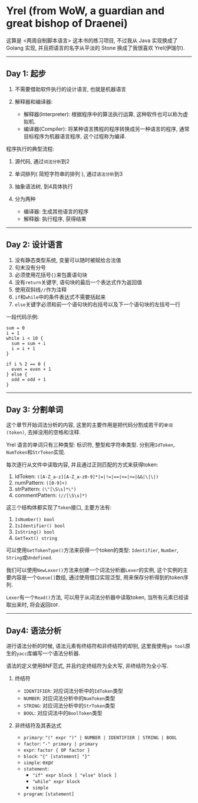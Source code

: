 # Yrel (from WoW, a guardian and great bishop of Draenei)

这算是 <两周自制脚本语言> 这本书的练习项目, 不过我从 Java 实现换成了 Golang 实现, 并且把语言的名字从平淡的 Stone 换成了我很喜欢 Yrel(伊瑞尔).

---

## Day 1: 起步

1. 不需要借助软件执行的设计语言, 也就是机器语言
2. 解释器和编译器:

    - 解释器(Interpreter): 根据程序中的算法执行运算, 这种软件也可以称为虚拟机.
    - 编译器(Compiler): 将某种语言携程的程序转换成另一种语言的程序, 通常目标程序为机器语言程序, 这个过程称为编译.

程序执行的典型流程:

1. 源代码, 通过```词法分析```到2
2. 单词排列( 简短字符串的排列 ), 通过```语法分析```到3
3. 抽象语法树, 到4具体执行
4. 分为两种

    - 编译器: 生成其他语言的程序
    - 解释器: 执行程序, 获得结果

---

## Day 2: 设计语言

1. 没有静态类型系统, 变量可以随时被赋给合法值
2. 句末没有分号
3. 必须使用花括号```{}```来包裹语句块
4. 没有```return```关键字, 语句块的最后一个表达式作为返回值
5. 使用双斜线```//```作为注释
6. ```if```和```while```中的条件表达式不需要括起来
7. ```else```关键字必须和前一个语句块的右括号以及下一个语句块的左括号一行

一段代码示例:

    sum = 0
    i = 1
    while i < 10 {
      sum = sum + i
      i = i + 1
    }

    if i % 2 == 0 {
      even = even + 1
    } else {
      odd = odd + 1
    }

---

## Day 3: 分割单词

这个章节开始词法分析的内容, 这里的主要作用是把代码分割成若干的```单词(token)```, 去掉没用的空格和注释.

Yrel 语言的单词只有三种类型: 标识符, 整型和字符串类型. 分别用```IdToken```, ```NumToken```和```StrToken```实现.

每次逐行从文件中读取内容, 并且通过正则匹配的方式来获得token:

1. IdToken: ```([A-Z_a-z][A-Z_a-z0-9]*|=|!=|==|<=|>=|&&|\|\|)```
2. numPattern: ```([0-9]+)```
3. strPattern: ```(\"[\S\s]*\")```
4. commentPattern: ```(//[\S\s]*)```

这三个结构体都实现了```Token```接口, 主要方法有:

1. ```IsNumber() bool```
2. ```IsIdentifier() bool```
3. ```IsString() bool```
4. ```GetText() string```

可以使用```GetTokenType()```方法来获得一个token的类型: ```Identifier```, ```Number```, ```String```或```Undefined```.

我们可以使用```NewLexer()```方法来创建一个词法分析器```Lexer```的实例, 这个实例的主要内容是一个```Queue[]```数组, 通过使用借口实现泛型, 用来保存分析得到的token序列.

```Lexer```有一个```Read()```方法, 可以用于从词法分析器中读取token, 当所有元素已经读取出来时, 将会返回```EOF```.

---

## Day4: 语法分析

进行语法分析的时候, 语法元素有终结符和非终结符的却别, 这里我使用```go tool```原生的```yacc```库编写一个语法分析器.

语法的定义使用BNF范式, 并且约定终结符为全大写, 非终结符为全小写.

1. 终结符

    - ```IDENTIFIER```: 对应词法分析中的```IdToken```类型
    - ```NUMBER```: 对应词法分析中的```NumToken```类型
    - ```STRING```: 对应词法分析中的```StrToken```类型
    - ```BOOL```: 对应词法中的```BoolToken```类型

2. 非终结符及其表达式

    - ```primary```: ```"(" expr ")" | NUMBER | IDENTIFIER | STRING | BOOL```
    - ```factor```: ```"-" primary | primary```
    - ```expr```: ```factor { OP factor }```
    - ```block```: ```"{" [statement] "}"```
    - ```simple```: expr
    - ```statement```:
        - ```"if" expr block [ "else" block ]```
        - ```"while" expr block```
        - ```simple```
    - ```program```: ```[statement]```